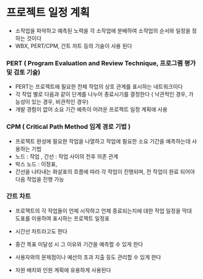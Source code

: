 ​	

# 프로젝트 일정 계획

- 소작업을 파악하고 예측된 노력을 각 소작업에 분배하여 소작업의 순서와 일정을 정하는 것이다
- WBX, PERT/CPM, 간트 차트 등의 기술이 사용 된다

### PERT ( Program Evaluation and Review Technique, 프로그램 평가 및 검토 기술)

- PERT는 프로젝트에 필요한 전체 작업의 상호 관계를 표시하는 네트워크이다
- 각 작업 별로 다음과 같이 단계를 나누어 종료시기를 결정한다 ( 낙관적인 경우, 가능성이 있는 경우, 비관적인 경우)
- 개발 경험이 없어 소요 기간 예측이 어려운 프로젝트 일정 계획에 사용



### CPM ( Critical Path Method 임계 경로 기법 ) 

- 프로젝트 완성에 필요한 작업을 나열하고 작업에 필요한 소요 기간을 예측하는데 사용하는 기법
- 노드 : 작업 , 간선 : 작업 사이의 전후 의존 관계
- 박스 노드 : 이정표,
- 간선을 나타내는 화살표의 흐름에 따라 각 작업이 진행되며, 전 작업이 완료 되어야 다음 작업을 진행 가능



### 간트 차트 

- 프로젝트의 각 작업들이 언제 시작하고 언제 종료되는지에 대한 작업 일정을 막대 도표를 이용하여 표시하는 프로젝트 일정표
- 시간선 차트라고도 한다
- 중간 목표 미달성 시 그 이유와 기간을 예측할 수 있게 한다

- 사용자와의 문제점이나 예산의 초과 지출 등도 관리할 수 있게 한다
- 자원 배치와 인원 계획에 유용하게 사용된다
